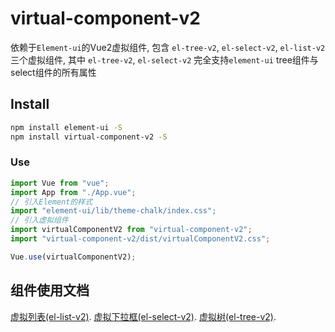 # virtual-component-v2

依赖于`Element-ui`的Vue2虚拟组件, 包含 `el-tree-v2`, `el-select-v2`, `el-list-v2`三个虚拟组件, 其中 `el-tree-v2`, `el-select-v2` 完全支持`element-ui` tree组件与 select组件的所有属性

## Install

```bash
npm install element-ui -S
npm install virtual-component-v2 -S
```

### Use

```js
import Vue from "vue";
import App from "./App.vue";
// 引入Element的样式
import "element-ui/lib/theme-chalk/index.css";
// 引入虚拟组件
import virtualComponentV2 from "virtual-component-v2";
import "virtual-component-v2/dist/virtualComponentV2.css";

Vue.use(virtualComponentV2);
```

## 组件使用文档

[虚拟列表(el-list-v2)](./docs/Vlist.md).
[虚拟下拉框(el-select-v2)](./docs/VSelect.md).
[虚拟树(el-tree-v2)](./docs/VTree.md).
